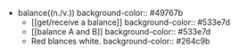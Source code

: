 - balance((n./v.))
  background-color:: #49767b
	- [[get/receive a balance]]
	  background-color:: #533e7d
	- [[balance A and B]]
	  background-color:: #533e7d
	- Red blances white.
	  background-color:: #264c9b